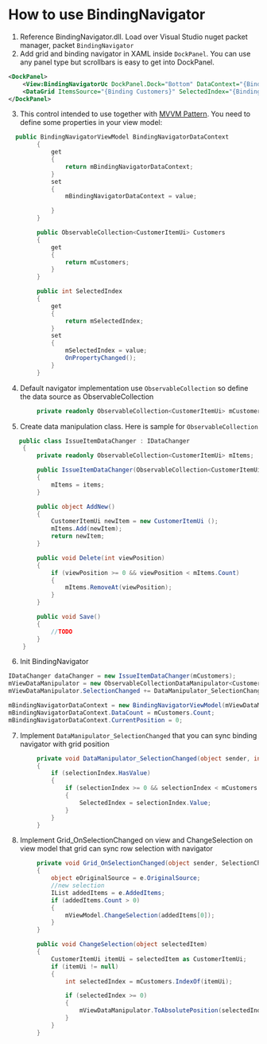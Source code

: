 # How to use BindingNavigator


1. Reference BindingNavigator.dll. Load over Visual Studio nuget packet manager, packet `BindingNavigator`
2. Add grid and binding navigator in XAML inside `DockPanel`. You can use any panel type but scrollbars is easy to get into DockPanel.
```XML
<DockPanel>
    <View:BindingNavigatorUc DockPanel.Dock="Bottom" DataContext="{Binding BindingNavigatorDataContext}"/>
    <DataGrid ItemsSource="{Binding Customers}" SelectedIndex="{Binding SelectedIndex}" SelectionChanged="Grid_OnSelectionChanged">
</DockPanel>
```
3. This control intended to use together with [MVVM Pattern](https://www.c-sharpcorner.com/UploadFile/raj1979/simple-mvvm-pattern-in-wpf/). You need to define some properties in your view model:
```C#
  public BindingNavigatorViewModel BindingNavigatorDataContext
        {
            get
            {
                return mBindingNavigatorDataContext;
            }
            set
            {
                mBindingNavigatorDataContext = value;

            }
        }

        public ObservableCollection<CustomerItemUi> Customers
        {
            get
            {
                return mCustomers;
            }
        }

        public int SelectedIndex
        {
            get
            {
                return mSelectedIndex;
            }
            set
            {
                mSelectedIndex = value;
                OnPropertyChanged();
            }
        }
```

4. Default navigator implementation use `ObservableCollection` so define the data source as ObservableCollection
```C#
        private readonly ObservableCollection<CustomerItemUi> mCustomers = new ObservableCollection<CustomerItemUi>();
```

5. Create data manipulation class. Here is sample for `ObservableCollection`
```C#
   public class IssueItemDataChanger : IDataChanger
    {
        private readonly ObservableCollection<CustomerItemUi> mItems;

        public IssueItemDataChanger(ObservableCollection<CustomerItemUi> items)
        {
            mItems = items;
        }

        public object AddNew()
        {
            CustomerItemUi newItem = new CustomerItemUi ();
            mItems.Add(newItem);
            return newItem;
        }

        public void Delete(int viewPosition)
        {
            if (viewPosition >= 0 && viewPosition < mItems.Count)
            {
                mItems.RemoveAt(viewPosition);
            }
        }

        public void Save()
        {
            //TODO
        }
    }
```

6. Init BindingNavigator
```C#
IDataChanger dataChanger = new IssueItemDataChanger(mCustomers);
mViewDataManipulator = new ObservableCollectionDataManipulator<CustomerItemUi>(mCustomers, dataChanger);
mViewDataManipulator.SelectionChanged += DataManipulator_SelectionChanged;

mBindingNavigatorDataContext = new BindingNavigatorViewModel(mViewDataManipulator);
mBindingNavigatorDataContext.DataCount = mCustomers.Count;
mBindingNavigatorDataContext.CurrentPosition = 0;
```

7. Implement `DataManipulator_SelectionChanged` that you can sync binding navigator with grid position
```C#
        private void DataManipulator_SelectionChanged(object sender, int? selectionIndex)
        {
            if (selectionIndex.HasValue)
            {
                if (selectionIndex >= 0 && selectionIndex < mCustomers.Count)
                {
                    SelectedIndex = selectionIndex.Value;
                }
            }
        }
```
8. Implement Grid_OnSelectionChanged on view and ChangeSelection on view model that grid can sync row selection with navigator
```C#
        private void Grid_OnSelectionChanged(object sender, SelectionChangedEventArgs e)
        {
            object eOriginalSource = e.OriginalSource;
            //new selection
            IList addedItems = e.AddedItems;
            if (addedItems.Count > 0)
            {
                mViewModel.ChangeSelection(addedItems[0]);
            }
        }
```

```C#
        public void ChangeSelection(object selectedItem)
        {
            CustomerItemUi itemUi = selectedItem as CustomerItemUi;
            if (itemUi != null)
            {
                int selectedIndex = mCustomers.IndexOf(itemUi);

                if (selectedIndex >= 0)
                {
                    mViewDataManipulator.ToAbsolutePosition(selectedIndex);
                }
            }
        }
```